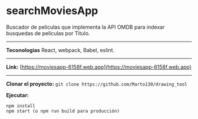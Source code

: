 # searchMoviesApp

Buscador de peliculas que implementa la API OMDB para indexar busquedas de peliculas por Título.
* * *
**Teconologias**
React, webpack, Babel, eslint.
* * *

**Link:** [https://moviesapp-6158f.web.app](https://moviesapp-6158f.web.app)  
* * *

**Clonar el proyecto:**
`git clone https://github.com/Marto130/drawing_tool`

**Ejecutar:**
```
npm install
npm start (o npm run build para producción)
```




